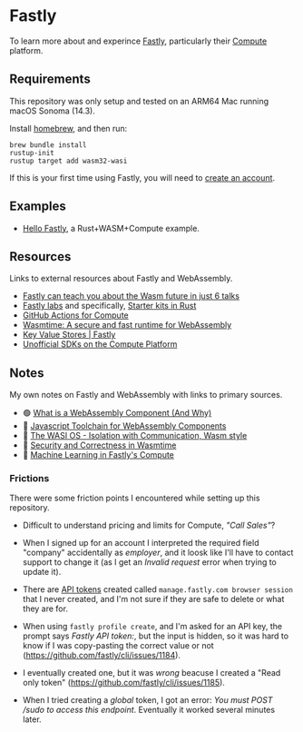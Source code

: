 # Fastly

To learn more about and experince [Fastly][], particularly their
[Compute][wasm-compute] platform.

[fastly]: https://www.fastly.com/
[wasm-compute]: https://www.fastly.com/products/compute

<!--
Emoji reference area.

Green circle:  🟢
Yellow circle: 🟡
Red circle:    🔴
-->

## Requirements

This repository was only setup and tested on an ARM64 Mac running macOS Sonoma (14.3).

Install [homebrew](https://brew.sh/), and then run:

```shell
brew bundle install
rustup-init
rustup target add wasm32-wasi
```

If this is your first time using Fastly, you will need to [create an account](https://www.fastly.com/signup/).

## Examples

- [Hello Fastly](examples/hello-fastly/README.md), a Rust+WASM+Compute example.

## Resources

Links to external resources about Fastly and WebAssembly.

- [Fastly can teach you about the Wasm future in just 6 talks](https://www.fastly.com/blog/fastly-can-teach-you-about-the-wasm-future-in-just-6-talks)
- [Fastly labs](https://www.fastly.com/documentation/developers/labs/) and specifically, [Starter kits in Rust](https://www.fastly.com/documentation/solutions/starters/rust/)
- [GitHub Actions for Compute](https://github.com/fastly/compute-actions)
- [Wasmtime: A secure and fast runtime for WebAssembly](https://wasmtime.dev/)
- [Key Value Stores | Fastly](https://www.fastly.com/products/kv-store)
- [Unofficial SDKs on the Compute Platform](https://www.fastly.com/documentation/guides/compute/custom/)

## Notes

My own notes on Fastly and WebAssembly with links to primary sources.

- 🟢 [What is a WebAssembly Component (And Why)](notes/what-is-a-webassembly-component.md)
- 🔴 [Javascript Toolchain for WebAssembly Components](notes/js-toolchain-for-wasm-components.md)
- 🔴 [The WASI OS - Isolation with Communication, Wasm style](notes/wasi-os-isolation-with-communication.md)
- 🔴 [Security and Correctness in Wasmtime](notes/security-and-correctness-in-wasmtime.md)
- 🔴 [Machine Learning in Fastly's Compute](notes/machine-learning-fastly-compute.md)

### Frictions

There were some friction points I encountered while setting up this repository.

- Difficult to understand pricing and limits for Compute, _"Call Sales"_?

- When I signed up for an account I interpreted the required field "company"
  accidentally as _employer_, and it loosk like I'll have to contact support to
  change it (as I get an _Invalid request_ error when trying to update it).

- There are [API tokens](https://manage.fastly.com/account/personal/tokens)
  created called `manage.fastly.com browser session` that I never created, and
  I'm not sure if they are safe to delete or what they are for.

- When using `fastly profile create`, and I'm asked for an API key, the prompt
  says _Fastly API token:_, but the input is hidden, so it was hard to know if
  I was copy-pasting the correct value or not (<https://github.com/fastly/cli/issues/1184>).

- I eventually created one, but it was _wrong_ beacuse I created a "Read only token" (<https://github.com/fastly/cli/issues/1185>).

- When I tried creating a _global_ token, I got an error: _You must POST /sudo
  to access this endpoint_. Eventually it worked several minutes later.
